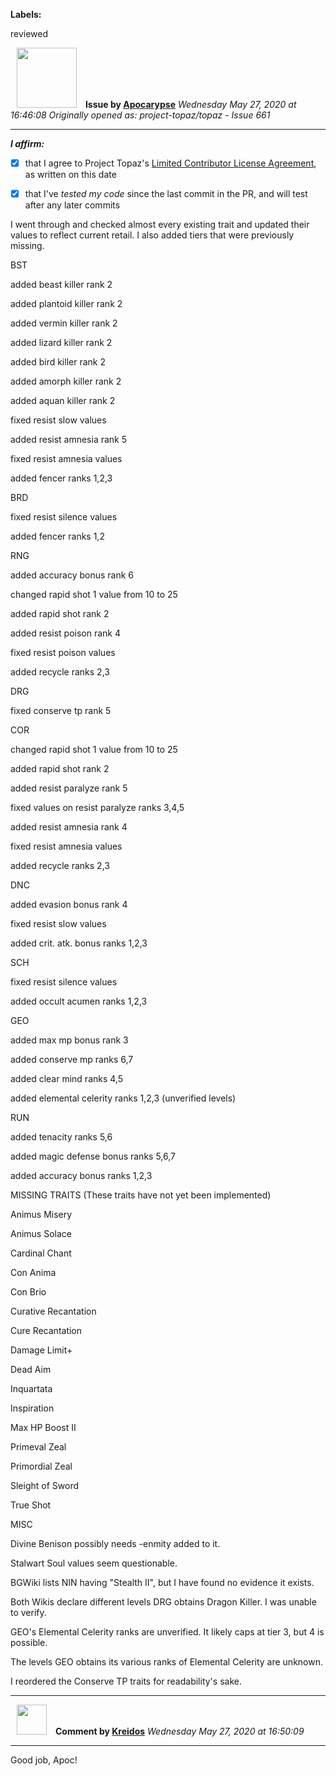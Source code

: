**Labels:**

reviewed



<a href="https://github.com/Apocarypse"><img src="https://avatars1.githubusercontent.com/u/45616576?v=4" width="96" height="96" hspace="10"></img></a> **Issue by [Apocarypse](https://github.com/Apocarypse)**
_Wednesday May 27, 2020 at 16:46:08_
_Originally opened as: project-topaz/topaz - Issue 661_

----

<!-- place 'x' mark between square [] brackets to affirm: -->
**_I affirm:_**
- [x] that I agree to Project Topaz's [Limited Contributor License Agreement](http://project-topaz.com/blob/release/CONTRIBUTOR_AGREEMENT.md), as written on this date
- [x] that I've _tested my code_ since the last commit in the PR, and will test after any later commits

I went through and checked almost every existing trait and updated their values to reflect current retail. I also added tiers that were previously missing.

BST
added beast killer rank 2
added plantoid killer rank 2
added vermin killer rank 2
added lizard killer rank 2
added bird killer rank 2
added amorph killer rank 2
added aquan killer rank 2
fixed resist slow values
added resist amnesia rank 5
fixed resist amnesia values
added fencer ranks 1,2,3

BRD
fixed resist silence values
added fencer ranks 1,2

RNG
added accuracy bonus rank 6
changed rapid shot 1 value from 10 to 25
added rapid shot rank 2
added resist poison rank 4
fixed resist poison values
added recycle ranks 2,3

DRG
fixed conserve tp rank 5

COR
changed rapid shot 1 value from 10 to 25
added rapid shot rank 2
added resist paralyze rank 5
fixed values on resist paralyze ranks 3,4,5
added resist amnesia rank 4
fixed resist amnesia values
added recycle ranks 2,3

DNC
added evasion bonus rank 4
fixed resist slow values
added crit. atk. bonus ranks 1,2,3

SCH
fixed resist silence values
added occult acumen ranks 1,2,3

GEO
added max mp bonus rank 3
added conserve mp ranks 6,7
added clear mind ranks 4,5
added elemental celerity ranks 1,2,3 (unverified levels)

RUN
added tenacity ranks 5,6
added magic defense bonus ranks 5,6,7
added accuracy bonus ranks 1,2,3

MISSING TRAITS (These traits have not yet been implemented)
Animus Misery
Animus Solace
Cardinal Chant
Con Anima
Con Brio
Curative Recantation
Cure Recantation
Damage Limit+
Dead Aim
Inquartata
Inspiration
Max HP Boost II
Primeval Zeal
Primordial Zeal
Sleight of Sword
True Shot

MISC
Divine Benison possibly needs -enmity added to it.
Stalwart Soul values seem questionable.
BGWiki lists NIN having "Stealth II", but I have found no evidence it exists.
Both Wikis declare different levels DRG obtains Dragon Killer. I was unable to verify.
GEO's Elemental Celerity ranks are unverified. It likely caps at tier 3, but 4 is possible.
The levels GEO obtains its various ranks of Elemental Celerity are unknown.
I reordered the Conserve TP traits for readability's sake.


----
<a href="https://github.com/Kreidos"><img src="https://avatars0.githubusercontent.com/u/12466395?v=4" width="48" height="48" hspace="10"></img></a> **Comment by [Kreidos](https://github.com/Kreidos)**
_Wednesday May 27, 2020 at 16:50:09_

----

Good job, Apoc!
